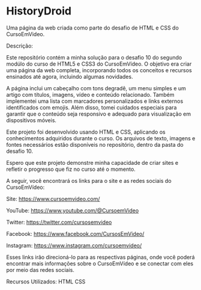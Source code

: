 # HistoryDroid

Uma página da web criada como parte do desafio de HTML e CSS do CursoEmVideo.

Descrição:

Este repositório contém a minha solução para o desafio 10 do segundo modúlo do curso de HTML5 e CSS3 do CursoEmVídeo. O objetivo era criar uma página da web completa, incorporando todos os conceitos e recursos ensinados até agora, incluindo algumas novidades.

A página inclui um cabeçalho com tons degradê, um menu simples e um artigo com títulos, imagens, vídeo e conteúdo relacionado. Também implementei uma lista com marcadores personalizados e links externos identificados com emojis. Além disso, tomei cuidados especiais para garantir que o conteúdo seja responsivo e adequado para visualização em dispositivos móveis.

Este projeto foi desenvolvido usando HTML e CSS, aplicando os conhecimentos adquiridos durante o curso. Os arquivos de texto, imagens e fontes necessários estão disponíveis no repositório, dentro da pasta do desafio 10.

Espero que este projeto demonstre minha capacidade de criar sites e refletir o progresso que fiz no curso até o momento.

A seguir, você encontrará os links para o site e as redes sociais do CursoEmVídeo:

Site: https://www.cursoemvideo.com/

YouTube: https://www.youtube.com/@CursoemVideo

Twitter: https://twitter.com/cursosemvideo

Facebook: https://www.facebook.com/CursosEmVideo/

Instagram: https://www.instagram.com/cursoemvideo/

Esses links irão direcioná-lo para as respectivas páginas, onde você poderá encontrar mais informações sobre o CursoEmVídeo e se conectar com eles por meio das redes sociais.

Recursos Utilizados:
HTML
CSS
